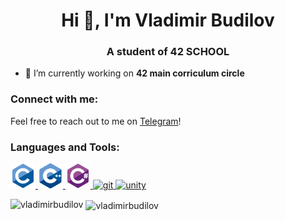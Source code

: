 <h1 align="center">Hi 👋, I'm Vladimir Budilov</h1>
<h3 align="center">A student of 42 SCHOOL</h3>

- 🔭 I’m currently working on **42 main corriculum circle**

<h3 align="left">Connect with me:</h3>
Feel free to reach out to me on <a href="https://t.me/Vladimir_Budilov">Telegram</a>!
</p>

<h3 align="left">Languages and Tools:</h3>
<p align="left"> <a href="https://www.cprogramming.com/" target="_blank" rel="noreferrer"> <img src="https://raw.githubusercontent.com/devicons/devicon/master/icons/c/c-original.svg" alt="c" width="40" height="40"/> </a> <a href="https://www.w3schools.com/cpp/" target="_blank" rel="noreferrer"> <img src="https://raw.githubusercontent.com/devicons/devicon/master/icons/cplusplus/cplusplus-original.svg" alt="cplusplus" width="40" height="40"/> </a> <a href="https://www.w3schools.com/cs/" target="_blank" rel="noreferrer"> <img src="https://raw.githubusercontent.com/devicons/devicon/master/icons/csharp/csharp-original.svg" alt="csharp" width="40" height="40"/> </a> <a href="https://git-scm.com/" target="_blank" rel="noreferrer"> <img src="https://www.vectorlogo.zone/logos/git-scm/git-scm-icon.svg" alt="git" width="40" height="40"/> </a> <a href="https://unity.com/" target="_blank" rel="noreferrer"> <img src="https://www.vectorlogo.zone/logos/unity3d/unity3d-icon.svg" alt="unity" width="40" height="40"/> </a> </p>

<p><img align="left" src="https://github-readme-stats.vercel.app/api/top-langs?username=vladimirbudilov&show_icons=true&locale=en&layout=compact" alt="vladimirbudilov" /></p>

<p>&nbsp;<img align="center" src="https://github-readme-stats.vercel.app/api?username=vladimirbudilov&show_icons=true&locale=en" alt="vladimirbudilov" /></p>



